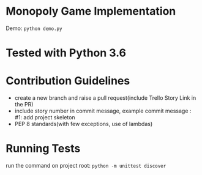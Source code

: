 # Monopoly Game Implementation

Demo: `python demo.py`

# Tested with Python 3.6

# Contribution Guidelines
* create a new branch and raise a pull request(include Trello Story Link in the PR)
* include story number in commit message, example commit message : #1: add project skeleton
* PEP 8 standards(with few exceptions, use of lambdas)

# Running Tests
run the command on project root: `python -m unittest discover`